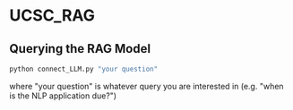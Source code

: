 # UCSC_RAG

## Querying the RAG Model

```bash
python connect_LLM.py "your question"
```
where "your question" is whatever query you are interested in (e.g. "when is the NLP application due?")
